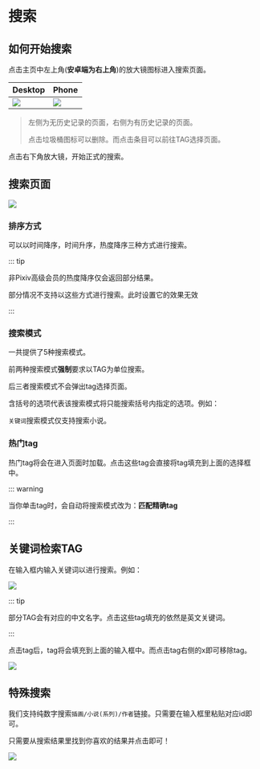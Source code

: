 # 搜索

## 如何开始搜索

点击主页中左上角(**安卓端为右上角**)的放大镜图标进入搜索页面。

| Desktop                                                                                            | Phone                                                                                              |
| -------------------------------------------------------------------------------------------------- | -------------------------------------------------------------------------------------------------- |
| ![](./theme.assets/4616a2bd2318747124f2987c357e1a29ed4427de.png) | ![](./theme.assets/c6976e0390abce7c0ac159ce297e0a5680202d08.png) |

> 左侧为无历史记录的页面，右侧为有历史记录的页面。
> 
> 点击垃圾桶图标可以删除。而点击条目可以前往TAG选择页面。

点击右下角放大镜，开始正式的搜索。

## 搜索页面

![](./theme.assets/2025-02-21-22-08-07-image.png)

### 排序方式

可以以时间降序，时间升序，热度降序三种方式进行搜索。

::: tip

非Pixiv高级会员的热度降序仅会返回部分结果。

部分情况不支持以这些方式进行搜索。此时设置它的效果无效

:::

### 搜索模式

一共提供了5种搜索模式。

前两种搜索模式**强制**要求以TAG为单位搜索。

后三者搜索模式不会弹出tag选择页面。

含括号的选项代表该搜索模式将只能搜索括号内指定的选项。例如：

`关键词`搜索模式仅支持搜索小说。

### 热门tag

热门tag将会在进入页面时加载。点击这些tag会直接将tag填充到上面的选择框中。

::: warning

当你单击tag时，会自动将搜索模式改为：**匹配精确tag**

:::

## 关键词检索TAG

在输入框内输入关键词以进行搜索。例如：

![](./theme.assets/2025-02-21-22-15-44-image.png)

::: tip

部分TAG会有对应的中文名字。点击这些tag填充的依然是英文关键词。

:::

点击tag后，tag将会填充到上面的输入框中。而点击tag右侧的x即可移除tag。

![](./theme.assets/2025-02-21-22-17-45-image.png)



## 特殊搜索

我们支持纯数字搜索`插画/小说(系列)/作者`链接。只需要在输入框里粘贴对应id即可。

只需要从搜索结果里找到你喜欢的结果并点击即可！

![](./theme.assets/2025-02-21-22-19-46-image.png)
